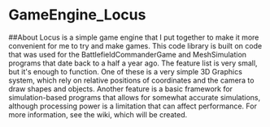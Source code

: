 # GameEngine_Locus
##About
Locus is a simple game engine that I put together to make it more convenient for me to try and make games. This code library is built on code that was used for the BattlefieldCommanderGame and MeshSimulation programs that date back to a half a year ago. The feature list is very small, but it's enough to function.  One of these is a very simple 3D Graphics system, which rely on relative positions of coordinates and the camera to draw shapes and objects. Another feature is a basic framework for simulation-based programs that allows for somewhat accurate simulations, although processing power is a limitation that can affect performance. For more information, see the wiki, which will be created.
